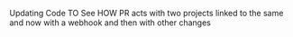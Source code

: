 Updating Code TO See HOW PR acts with two projects linked to the same and now with a webhook and then with other changes
